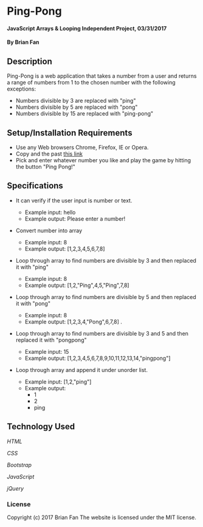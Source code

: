 # Ping-Pong

#### JavaScript Arrays & Looping Independent Project, 03/31/2017

#### By Brian Fan

## Description

Ping-Pong is a web application that takes a number from a user and returns a range of numbers from 1 to the chosen number with the following exceptions:
* Numbers divisible by 3 are replaced with "ping"
* Numbers divisible by 5 are replaced with "pong"
* Numbers divisible by 15 are replaced with "ping-pong"

## Setup/Installation Requirements

* Use any Web browsers Chrome, Firefox, IE or Opera.
* Copy and the past [this link](https://txbluebee.github.io/Ping-Pong/)
* Pick and enter whatever number you like and play the game by hitting the button "Ping Pong!"

## Specifications

* It can verify if the user input is number or text.
  * Example input: hello
  * Example output: Please enter a number!

* Convert number into array
  * Example input: 8
  * Example output: [1,2,3,4,5,6,7,8]

* Loop through array to find numbers are divisible by 3 and then replaced it with "ping"
  * Example input: 8
  * Example output: [1,2,"Ping",4,5,"Ping",7,8]


* Loop through array to find numbers are divisible by 5 and then replaced it with "pong"
  * Example input: 8
  * Example output: [1,2,3,4,"Pong",6,7,8]
.
* Loop through array to find numbers are divisible by 3 and 5 and then replaced it with "pongpong"
  * Example input: 15
  * Example output: [1,2,3,4,5,6,7,8,9,10,11,12,13,14,"pingpong"]

* Loop through array and append it under unorder list.
  * Example input: [1,2,"ping"]
  * Example output:
    * 1
    * 2
    * ping


## Technology Used

_HTML_

_CSS_

_Bootstrap_

_JavaScript_

_jQuery_

### License

Copyright (c) 2017 Brian Fan
The website is licensed under the MIT license.
